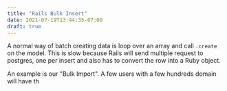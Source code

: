 ```yaml
---
title: "Rails Bulk Insert"
date: 2021-07-19T13:44:35-07:00
draft: true
---
```


A normal way of batch creating data is loop over an array and call
`.create` on the model. This is slow because Rails will send multiple
request to postgres, one per insert and also has to convert the row into
a Ruby object.

An example is our "Bulk Import". A few users with a few hundreds domain
will have th
